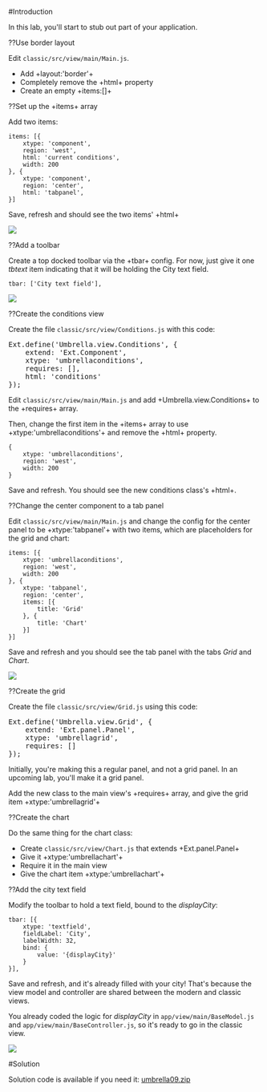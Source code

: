 #Introduction

In this lab, you'll start to stub out part of your application.

??Use border layout

Edit `classic/src/view/main/Main.js`.

- Add +layout:'border'+
- Completely remove the +html+ property
- Create an empty +items:[]+

??Set up the +items+ array

Add two items:

    items: [{
        xtype: 'component',
        region: 'west',
        html: 'current conditions',
        width: 200
    }, {
        xtype: 'component',
        region: 'center',
        html: 'tabpanel',
    }]

Save, refresh and should see the two items' +html+

<img src="resources/images/umbrella/InitialClassic.jpg">


??Add a toolbar 

Create a top docked toolbar via the +tbar+ config. For now, just give it one *tbtext* item indicating
that it will be holding the City text field.

    tbar: ['City text field'],

<img src="resources/images/umbrella/StubbedOutCityTextField.jpg">


??Create the conditions view

Create the file `classic/src/view/Conditions.js` with this code:

<pre class="runnable readonly 200">
Ext.define('Umbrella.view.Conditions', {
    extend: 'Ext.Component',
    xtype: 'umbrellaconditions',
    requires: [],
    html: 'conditions'
});
</pre>

Edit `classic/src/view/main/Main.js` and add +Umbrella.view.Conditions+ to the +requires+ array.

Then, change the first item in the +items+ array to use +xtype:'umbrellaconditions'+ and remove the +html+ property.

    {
        xtype: 'umbrellaconditions',
        region: 'west',
        width: 200
    }

Save and refresh. You should see the new conditions class's +html+.

??Change the center component to a tab panel

Edit `classic/src/view/main/Main.js` and change the config for the 
center panel to be +xtype:'tabpanel'+ with two items, which are placeholders
for the grid and chart:

    items: [{
        xtype: 'umbrellaconditions',
        region: 'west',
        width: 200
    }, {
        xtype: 'tabpanel',
        region: 'center',
        items: [{
            title: 'Grid'
        }, {
            title: 'Chart'
        }]
    }]

Save and refresh and you should see the tab panel with the tabs *Grid* and *Chart*.

<img src="resources/images/umbrella/InitialTabPanel.jpg">

??Create the grid

Create the file `classic/src/view/Grid.js` using this code:

<pre class="runnable readonly 100">
Ext.define('Umbrella.view.Grid', {
    extend: 'Ext.panel.Panel',
    xtype: 'umbrellagrid',
    requires: []
});
</pre>

Initially, you're making this a regular panel, and not a grid panel. In an 
upcoming lab, you'll make it a grid panel.

Add the new class to the main view's +requires+ array, and give the grid item +xtype:'umbrellagrid'+

??Create the chart

Do the same thing for the chart class:

- Create `classic/src/view/Chart.js` that extends +Ext.panel.Panel+
- Give it +xtype:'umbrellachart'+
- Require it in the main view
- Give the chart item +xtype:'umbrellachart'+

??Add the city text field

Modify the toolbar to hold a text field, bound to the *displayCity*:

    tbar: [{
        xtype: 'textfield',
        fieldLabel: 'City',
        labelWidth: 32,
        bind: {
            value: '{displayCity}'
        }
    }],

Save and refresh, and it's already filled with your city! That's because the
view model and controller are shared between the modern and classic views. 

You already coded the logic for *displayCity* in `app/view/main/BaseModel.js` 
and `app/view/main/BaseController.js`, so it's ready to go in the classic view.

<img src="resources/images/umbrella/ClassicDisplayCity.jpg">

#Solution

Solution code is available if you need it: <a href="resources/umbrella09.zip">umbrella09.zip</a>


